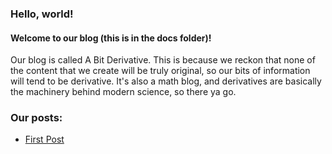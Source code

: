 ### Hello, world!

#### Welcome to our blog (this is in the docs folder)!

Our blog is called A Bit Derivative. This is because we reckon that none of the content that we create will be truly original, so our bits of information will tend to be derivative. It's also a math blog, and derivatives are basically the machinery behind modern science, so there ya go. 

### Our posts:

* [First Post](https://charlie-gulian.github.io/silver-garbanzo/blog-posts/first-post.md)
